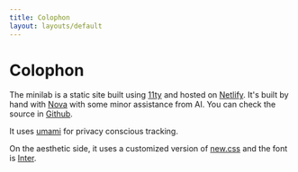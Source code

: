```yaml
---
title: Colophon
layout: layouts/default
---
```


# Colophon

The minilab is a static site built using [11ty](https://www.11ty.dev) and hosted
on [Netlify](https://www.netlify.com). It's built by hand with
[Nova](https://nova.app) with some minor assistance from AI. You can check the
source in [Github](https://github.com/eduar-io/minilab.co).

It uses [umami](https://umami.is) for privacy conscious tracking.

On the aesthetic side, it uses a customized version of
[new.css](https://newcss.net/usage) and the font is
[Inter](https://rsms.me/inter/).
